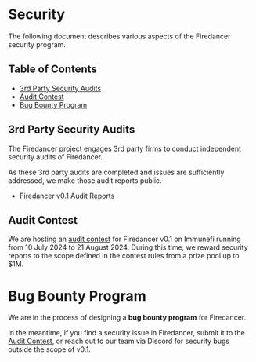 # Security

The following document describes various aspects of the Firedancer security program.

## Table of Contents

- [3rd Party Security Audits](#3rd-Party-Security-Audits)
- [Audit Contest](#Audit-Contest)
- [Bug Bounty Program](#Bug-Bounty-Program)

## 3rd Party Security Audits

The Firedancer project engages 3rd party firms to conduct independent security audits of Firedancer.

As these 3rd party audits are completed and issues are sufficiently addressed, we make those audit reports public.

- [Firedancer v0.1 Audit Reports](https://github.com/firedancer-io/audits)

## Audit Contest

We are hosting an [audit contest](https://immunefi.com/boost/firedancer-boost/) for Firedancer v0.1 on Immunefi running from 10 July 2024 to 21 August 2024.
During this time, we reward security reports to the scope defined in the contest rules from a prize pool up to $1M.

# Bug Bounty Program

We are in the process of designing a **bug bounty program** for Firedancer.

In the meantime, if you find a security issue in Firedancer, submit it to the [Audit Contest](#Audit-Contest), or reach out to our team via Discord for security bugs outside the scope of v0.1.
